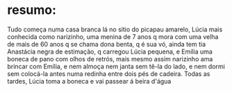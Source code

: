 # resumo:
Tudo começa numa casa branca lá no sítio do picapau amarelo, Lúcia mais conhecida como narizinho, uma menina de 7 anos q mora com uma velha de  mais de 60 anos q se chama dona benta, q é sua vó, ainda tem tia Anastácia negra de estimação, q carregou Lúcia pequena, e Emília uma boneca de pano com olhos de retrós, mais mesmo assim narizinho ama brincar com Emília, e nem almoça nem janta sem tê-la do lado, e nem dormi sem colocá-la antes numa redinha entre dois pés de cadeira.
Todas as tardes, Lúcia toma a boneca e vai passear á beira d'água 